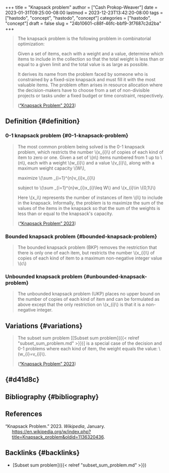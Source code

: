 +++
title = "Knapsack problem"
author = ["Cash Prokop-Weaver"]
date = 2023-01-31T09:25:00-08:00
lastmod = 2023-12-23T13:42:20-08:00
tags = ["hastodo", "concept", "hastodo", "concept"]
categories = ["hastodo", "concept"]
draft = false
slug = "24b10601-c88f-46fc-bbf9-3f7687c2d2ba"
+++

> The knapsack problem is the following problem in combinatorial optimization:
>
> Given a set of items, each with a weight and a value, determine which items to include in the collection so that the total weight is less than or equal to a given limit and the total value is as large as possible.
>
> It derives its name from the problem faced by someone who is constrained by a fixed-size knapsack and must fill it with the most valuable items. The problem often arises in resource allocation where the decision-makers have to choose from a set of non-divisible projects or tasks under a fixed budget or time constraint, respectively.
>
> (<a href="#citeproc_bib_item_1">“Knapsack Problem” 2023</a>)


## Definition {#definition}


### 0-1 knapsack problem {#0-1-knapsack-problem}

> The most common problem being solved is the 0-1 knapsack problem, which restricts the number \\(x\_{i}\\) of copies of each kind of item to zero or one. Given a set of \\(n\\) items numbered from 1 up to \\(n\\), each with a weight \\(w\_{i}\\) and a value \\(v\_{i}\\), along with a maximum weight capacity \\(W\\),
>
> maximize \\(\sum \_{i=1}^{n}v\_{i}x\_{i}\\)
>
> subject to \\(\sum \_{i=1}^{n}w\_{i}x\_{i}\leq W\\) and \\(x\_{i}\in \\{0,1\\}\\)
>
> Here \\(x\_i\\) represents the number of instances of item \\(i\\) to include in the knapsack. Informally, the problem is to maximize the sum of the values of the items in the knapsack so that the sum of the weights is less than or equal to the knapsack's capacity.
>
> (<a href="#citeproc_bib_item_1">“Knapsack Problem” 2023</a>)


### Bounded knapsack problem {#bounded-knapsack-problem}

> The bounded knapsack problem (BKP) removes the restriction that there is only one of each item, but restricts the number \\(x\_{i}\\) of copies of each kind of item to a maximum non-negative integer value \\(c\\)


### Unbounded knapsack problem {#unbounded-knapsack-problem}

> The unbounded knapsack problem (UKP) places no upper bound on the number of copies of each kind of item and can be formulated as above except that the only restriction on \\(x\_{i}\\) is that it is a non-negative integer.


## Variations {#variations}

> The subset sum problem [[Subset sum problem]({{< relref "subset_sum_problem.md" >}})] is a special case of the decision and 0-1 problems where each kind of item, the weight equals the value: \\(w\_{i}=v\_{i}\\).
>
> (<a href="#citeproc_bib_item_1">“Knapsack Problem” 2023</a>)


##  {#d41d8c}


## Bibliography {#bibliography}

## References

<style>.csl-entry{text-indent: -1.5em; margin-left: 1.5em;}</style><div class="csl-bib-body">
  <div class="csl-entry"><a id="citeproc_bib_item_1"></a>“Knapsack Problem.” 2023. <i>Wikipedia</i>, January. <a href="https://en.wikipedia.org/w/index.php?title=Knapsack_problem&oldid=1136320436">https://en.wikipedia.org/w/index.php?title=Knapsack_problem&#38;oldid=1136320436</a>.</div>
</div>



## Backlinks {#backlinks}

-   [Subset sum problem]({{< relref "subset_sum_problem.md" >}})
